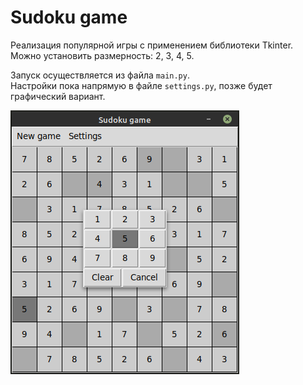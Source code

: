 
# Sudoku game

Реализация популярной игры с применением библиотеки Tkinter. Можно установить размерность: 2, 3, 4, 5.  

Запуск осуществляется из файла `main.py`.  
Настройки пока напрямую в файле `settings.py`, позже будет графический вариант.  
  
![sudoku_game_screen](/sudoku_game_screen.png "sudoku_game_screen")  
